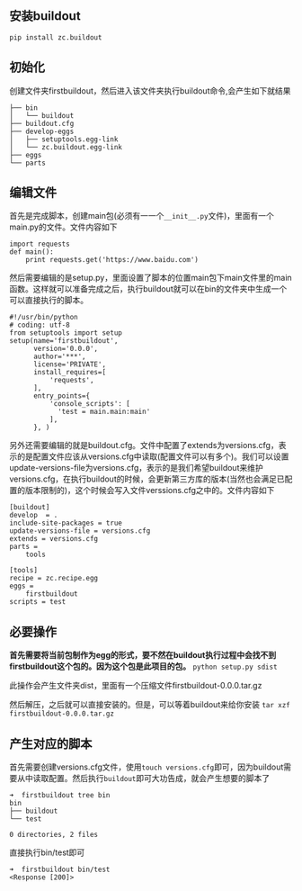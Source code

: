 
## 安装buildout
`pip install zc.buildout`
## 初始化
创建文件夹firstbuildout，然后进入该文件夹执行buildout命令,会产生如下就结果
```
├── bin
│   └── buildout
├── buildout.cfg
├── develop-eggs
│   ├── setuptools.egg-link
│   └── zc.buildout.egg-link
├── eggs
└── parts
```

## 编辑文件
首先是完成脚本，创建main包(必须有一一个`__init__.py`文件)，里面有一个main.py的文件。文件内容如下
```
import requests
def main():
    print requests.get('https://www.baidu.com')
```
然后需要编辑的是setup.py，里面设置了脚本的位置main包下main文件里的main函数。这样就可以准备完成之后，执行buildout就可以在bin的文件夹中生成一个可以直接执行的脚本。
```
#!/usr/bin/python
# coding: utf-8
from setuptools import setup
setup(name='firstbuildout',
      version='0.0.0',
      author='***',
      license='PRIVATE',
      install_requires=[
          'requests',
      ],
      entry_points={
          'console_scripts': [
            'test = main.main:main'
          ],
      }, )
```
另外还需要编辑的就是buildout.cfg。文件中配置了extends为versions.cfg，表示的是配置文件应该从versions.cfg中读取(配置文件可以有多个)。我们可以设置update-versions-file为versions.cfg，表示的是我们希望buildout来维护versions.cfg，在执行buildout的时候，会更新第三方库的版本(当然也会满足已配置的版本限制的)，这个时候会写入文件verssions.cfg之中的。文件内容如下
```
[buildout]
develop  = .
include-site-packages = true
update-versions-file = versions.cfg
extends = versions.cfg
parts =
    tools

[tools]
recipe = zc.recipe.egg
eggs =
    firstbuildout
scripts = test

```

## 必要操作
**首先需要将当前包制作为egg的形式，要不然在buildout执行过程中会找不到firstbuildout这个包的。因为这个包是此项目的包。**
`python setup.py sdist`

此操作会产生文件夹dist，里面有一个压缩文件firstbuildout-0.0.0.tar.gz

然后解压，之后就可以直接安装的。但是，可以等着buildout来给你安装
`tar xzf firstbuildout-0.0.0.tar.gz`


## 产生对应的脚本
首先需要创建versions.cfg文件，使用`touch versions.cfg`即可，因为buildout需要从中读取配置。然后执行`buildout`即可大功告成，就会产生想要的脚本了
```
➜  firstbuildout tree bin
bin
├── buildout
└── test

0 directories, 2 files
```

直接执行bin/test即可
```
➜  firstbuildout bin/test
<Response [200]>
```
